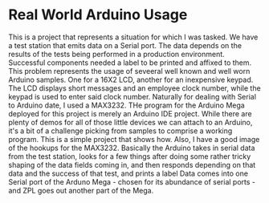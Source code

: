 # Real World Arduino Usage
This is a project that represents a situation for which I was tasked. We have a test station that emits data on a Serial port. The data depends on the results of the tests being performed in a production environment. Successful components needed a label to be printed and affixed to them. 
This problem represents the usage of seveeral well known and well worn Arduino samples. One for a 16X2 LCD, another for an inexpensive keypad. The LCD displays short messages and an employee clock number, while the keypad is used to enter said clock number.
Naturally for dealing with Serial to Arduino date, I used a MAX3232. THe program for the Arduino Mega deployed for this project is merely an Arduino IDE project. While there are plenty of demos for all of those little devices we can attach to an Arduino, it's a bit of a challenge picking from samples to comprise a working program. This is a simple project that shows how. 
Also, I have a good image of the hookups for the MAX3232. Basically the Arduino takes in serial data from the test station, looks for a few things after doing some rather tricky shaping of the data fields coming in, and then responds depending on that data and the success of that test, and prints a label Data comes into one Serial port of the Arduno Mega - chosen for its abundance of serial ports - and ZPL goes out another part of the Mega.
